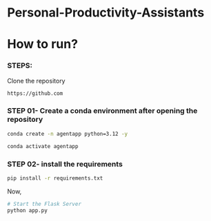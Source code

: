 # Personal-Productivity-Assistants

# How to run?
### STEPS:

Clone the repository

```bash
https://github.com
```
### STEP 01- Create a conda environment after opening the repository

```bash
conda create -n agentapp python=3.12 -y 
```

```bash
conda activate agentapp 
```


### STEP 02- install the requirements
```bash
pip install -r requirements.txt
```


Now,
```bash
# Start the Flask Server
python app.py
```